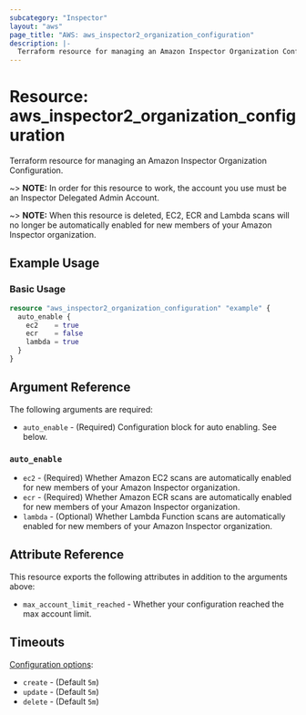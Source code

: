 ```yaml
---
subcategory: "Inspector"
layout: "aws"
page_title: "AWS: aws_inspector2_organization_configuration"
description: |-
  Terraform resource for managing an Amazon Inspector Organization Configuration.
---
```


# Resource: aws_inspector2_organization_configuration

Terraform resource for managing an Amazon Inspector Organization Configuration.

~> **NOTE:** In order for this resource to work, the account you use must be an Inspector Delegated Admin Account.

~> **NOTE:** When this resource is deleted, EC2, ECR and Lambda scans will no longer be automatically enabled for new members of your Amazon Inspector organization.

## Example Usage

### Basic Usage

```terraform
resource "aws_inspector2_organization_configuration" "example" {
  auto_enable {
    ec2    = true
    ecr    = false
    lambda = true
  }
}
```

## Argument Reference

The following arguments are required:

* `auto_enable` - (Required) Configuration block for auto enabling. See below.

### `auto_enable`

* `ec2` - (Required) Whether Amazon EC2 scans are automatically enabled for new members of your Amazon Inspector organization.
* `ecr` - (Required) Whether Amazon ECR scans are automatically enabled for new members of your Amazon Inspector organization.
* `lambda` - (Optional) Whether Lambda Function scans are automatically enabled for new members of your Amazon Inspector organization.

## Attribute Reference

This resource exports the following attributes in addition to the arguments above:

* `max_account_limit_reached` - Whether your configuration reached the max account limit.

## Timeouts

[Configuration options](https://developer.hashicorp.com/terraform/language/resources/syntax#operation-timeouts):

* `create` - (Default `5m`)
* `update` - (Default `5m`)
* `delete` - (Default `5m`)
